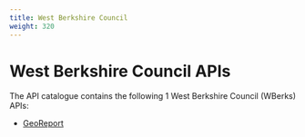 ```yaml
---
title: West Berkshire Council
weight: 320
---
```


# West Berkshire Council APIs

The API catalogue contains the following 1 West Berkshire Council (WBerks) APIs:

- [GeoReport](GeoReport/)
